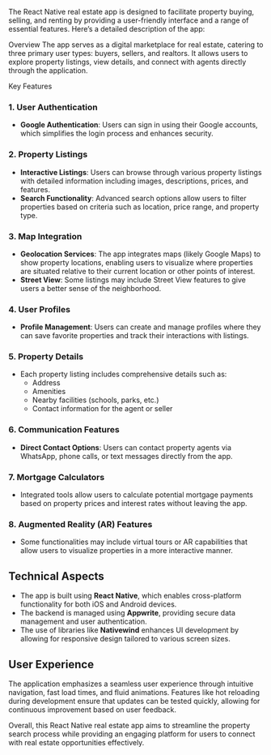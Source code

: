 The React Native real estate app is designed to facilitate property buying, selling, and renting by providing a user-friendly interface and a range of essential features. Here’s a detailed description of the app:

Overview
The app serves as a digital marketplace for real estate, catering to three primary user types: buyers, sellers, and realtors. It allows users to explore property listings, view details, and connect with agents directly through the application.

Key Features

### 1. **User Authentication**
- **Google Authentication**: Users can sign in using their Google accounts, which simplifies the login process and enhances security.

### 2. **Property Listings**
- **Interactive Listings**: Users can browse through various property listings with detailed information including images, descriptions, prices, and features.
- **Search Functionality**: Advanced search options allow users to filter properties based on criteria such as location, price range, and property type.

### 3. **Map Integration**
- **Geolocation Services**: The app integrates maps (likely Google Maps) to show property locations, enabling users to visualize where properties are situated relative to their current location or other points of interest.
- **Street View**: Some listings may include Street View features to give users a better sense of the neighborhood.

### 4. **User Profiles**
- **Profile Management**: Users can create and manage profiles where they can save favorite properties and track their interactions with listings.

### 5. **Property Details**
- Each property listing includes comprehensive details such as:
  - Address
  - Amenities
  - Nearby facilities (schools, parks, etc.)
  - Contact information for the agent or seller

### 6. **Communication Features**
- **Direct Contact Options**: Users can contact property agents via WhatsApp, phone calls, or text messages directly from the app.

### 7. **Mortgage Calculators**
- Integrated tools allow users to calculate potential mortgage payments based on property prices and interest rates without leaving the app.

### 8. **Augmented Reality (AR) Features**
- Some functionalities may include virtual tours or AR capabilities that allow users to visualize properties in a more interactive manner.

## Technical Aspects
- The app is built using **React Native**, which enables cross-platform functionality for both iOS and Android devices.
- The backend is managed using **Appwrite**, providing secure data management and user authentication.
- The use of libraries like **Nativewind** enhances UI development by allowing for responsive design tailored to various screen sizes.

## User Experience
The application emphasizes a seamless user experience through intuitive navigation, fast load times, and fluid animations. Features like hot reloading during development ensure that updates can be tested quickly, allowing for continuous improvement based on user feedback.

Overall, this React Native real estate app aims to streamline the property search process while providing an engaging platform for users to connect with real estate opportunities effectively.

